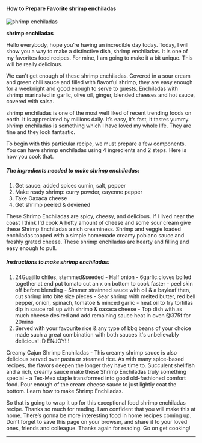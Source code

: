             

#### How to Prepare Favorite shrimp enchiladas

![shrimp enchiladas](https://img-global.cpcdn.com/recipes/5944664091787264/751x532cq70/shrimp-enchiladas-recipe-main-photo.jpg)

**shrimp enchiladas**

Hello everybody, hope you’re having an incredible day today. Today, I will show you a way to make a distinctive dish, shrimp enchiladas. It is one of my favorites food recipes. For mine, I am going to make it a bit unique. This will be really delicious.

We can't get enough of these shrimp enchiladas. Covered in a sour cream and green chili sauce and filled with flavorful shrimp, they are easy enough for a weeknight and good enough to serve to guests. Enchiladas with shrimp marinated in garlic, olive oil, ginger, blended cheeses and hot sauce, covered with salsa.

shrimp enchiladas is one of the most well liked of recent trending foods on earth. It is appreciated by millions daily. It’s easy, it’s fast, it tastes yummy. shrimp enchiladas is something which I have loved my whole life. They are fine and they look fantastic.

To begin with this particular recipe, we must prepare a few components. You can have shrimp enchiladas using 4 ingredients and 2 steps. Here is how you cook that.

##### The ingredients needed to make shrimp enchiladas:

1.  Get sauce: added spices cumin, salt, pepper
2.  Make ready shrimp: curry powder, cayenne pepper
3.  Take Oaxaca cheese
4.  Get shrimp peeled & deviened

These Shrimp Enchiladas are spicy, cheesy, and delicious. If I lived near the coast I think I'd cook A hefty amount of cheese and some sour cream give these Shrimp Enchiladas a rich creaminess. Shrimp and veggie loaded enchiladas topped with a simple homemade creamy poblano sauce and freshly grated cheese. These shrimp enchiladas are hearty and filling and easy enough to pull.

##### Instructions to make shrimp enchiladas:

1.  24Guajillo chiles, stemmed&seeded - Half onion - 6garlic.cloves boiled together at end put tomato cut an x on bottom to cook faster - peel skin off before blending - Simmer strainned sauce with oil & a bayleaf then, cut shrimp into bite size pieces - Sear shrimp with melted butter, red bell pepper, onion, spinach, tomatoe & minced garlic - heat oil to fry tortillas dip in sauce roll up with shrimp & oaxaca cheese - Top dish with as much cheese desired and add remaining sauce heat in oven @375f for 20mins
2.  Served with your favourite rice & any type of bbq beans of your choice made such a great combination with both sauces it's unbelievably delicious! :D ENJOY!!!

Creamy Cajun Shrimp Enchiladas - This creamy shrimp sauce is also delicious served over pasta or steamed rice. As with many spice-based recipes, the flavors deepen the longer they have time to. Succulent shellfish and a rich, creamy sauce make these Shrimp Enchiladas truly something special - a Tex-Mex staple transformed into good old-fashioned comfort food. Pour enough of the cream cheese sauce to just lightly coat the bottom. Learn how to make Shrimp Enchiladas.

So that is going to wrap it up for this exceptional food shrimp enchiladas recipe. Thanks so much for reading. I am confident that you will make this at home. There’s gonna be more interesting food in home recipes coming up. Don’t forget to save this page on your browser, and share it to your loved ones, friends and colleague. Thanks again for reading. Go on get cooking!

* * *